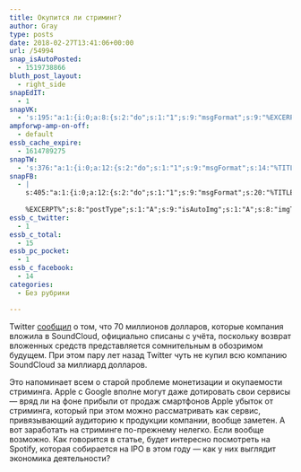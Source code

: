 ```yaml
---
title: Окупится ли стриминг?
author: Gray
type: posts
date: 2018-02-27T13:41:06+00:00
url: /54994
snap_isAutoPosted:
  - 1519738866
bluth_post_layout:
  - right_side
snapEdIT:
  - 1
snapVK:
  - 's:195:"a:1:{i:0;a:8:{s:2:"do";s:1:"1";s:9:"msgFormat";s:9:"%EXCERPT%";s:8:"postType";s:1:"I";s:9:"isAutoImg";s:1:"A";s:8:"imgToUse";s:0:"";s:9:"isAutoURL";s:1:"A";s:8:"urlToUse";s:0:"";s:4:"doVK";i:0;}}";'
ampforwp-amp-on-off:
  - default
essb_cache_expire:
  - 1614789275
snapTW:
  - 's:376:"a:1:{i:0;a:12:{s:2:"do";s:1:"1";s:9:"msgFormat";s:14:"%TITLE%  %URL%";s:8:"attchImg";s:1:"1";s:9:"isAutoImg";s:1:"A";s:8:"imgToUse";s:0:"";s:9:"isAutoURL";s:1:"A";s:8:"urlToUse";s:0:"";s:4:"doTW";i:0;s:8:"isPosted";s:1:"1";s:4:"pgID";s:18:"968482112524439552";s:7:"postURL";s:53:"https://twitter.com/gray_ru/status/968482112524439552";s:5:"pDate";s:19:"2018-02-27 13:45:04";}}";'
snapFB:
  - |
    s:405:"a:1:{i:0;a:12:{s:2:"do";s:1:"1";s:9:"msgFormat";s:20:"%TITLE%
    
    %EXCERPT%";s:8:"postType";s:1:"A";s:9:"isAutoImg";s:1:"A";s:8:"imgToUse";s:0:"";s:9:"isAutoURL";s:1:"A";s:8:"urlToUse";s:0:"";s:4:"doFB";i:0;s:8:"isPosted";s:1:"1";s:4:"pgID";s:32:"133222213376133_1834249923273345";s:7:"postURL";s:62:"http://www.facebook.com/133222213376133/posts/1834249923273345";s:5:"pDate";s:19:"2018-02-27 13:45:17";}}";
essb_c_twitter:
  - 1
essb_c_total:
  - 15
essb_pc_pocket:
  - 1
essb_c_facebook:
  - 14
categories:
  - Без рубрики

---
```








Twitter [сообщил][1] о том, что 70 миллионов долларов, которые компания вложила в SoundCloud, официально списаны с учёта, поскольку возврат вложенных средств представляется сомнительным в обозримом будущем. При этом пару лет назад Twitter чуть не купил всю компанию SoundCloud за миллиард долларов.

Это напоминает всем о старой проблеме монетизации и окупаемости стриминга. Apple с Google вполне могут даже дотировать свои сервисы — вряд ли на фоне прибыли от продаж смартфонов Apple убыток от стриминга, который при этом можно рассматривать как сервис, привязывающий аудиторию к продукции компании, вообще заметен. А вот заработать на стриминге по-прежнему нелегко. Если вообще возможно. Как говорится в статье, будет интересно посмотреть на Spotify, которая собирается на IPO в этом году — как у них выглядит экономика деятельности?

 [1]: https://www.recode.net/2018/2/24/17048224/twitter-soundcloud-70-million-writedown-investment-music-streaming